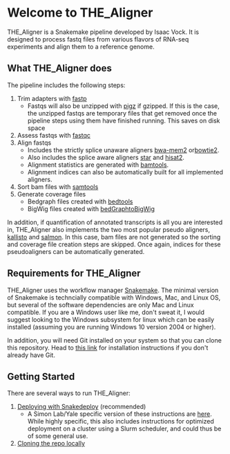 # Welcome to THE_Aligner

THE_Aligner is a Snakemake pipeline developed by Isaac Vock. It is designed to process fastq files from various flavors of RNA-seq experiments and align them to a reference genome.

## What THE_Aligner does

The pipeline includes the following steps:

1. Trim adapters with [fastp](https://github.com/OpenGene/fastp)
    * Fastqs will also be unzipped with [pigz]() if gzipped. If this is the case, the unzipped fastqs are temporary files that get removed once the pipeline steps using them have finished running. This saves on disk space
1. Assess fastqs with [fastqc](https://www.bioinformatics.babraham.ac.uk/projects/fastqc/)
1. Align fastqs
    * Includes the strictly splice unaware aligners [bwa-mem2](https://github.com/bwa-mem2/bwa-mem2) or[bowtie2](https://github.com/BenLangmead/bowtie2).
    * Also includes the splice aware aligners [star](https://github.com/alexdobin/STAR) and [hisat2](https://github.com/DaehwanKimLab/hisat2).
    * Alignment statistics are generated with [bamtools](https://github.com/pezmaster31/bamtools).
    * Alignment indices can also be automatically built for all implemented aligners.
1. Sort bam files with [samtools](http://www.htslib.org/doc/samtools-sort.html)
1. Generate coverage files
    * Bedgraph files created with [bedtools](https://bedtools.readthedocs.io/en/latest/content/tools/genomecov.html)
    * BigWig files created with [bedGraphtoBigWig](https://www.encodeproject.org/software/bedgraphtobigwig/)

In addition, if quantification of annotated transcripts is all you are interested in, THE_Aligner also implements the two most popular pseudo aligners, [kallisto](https://pachterlab.github.io/kallisto/about) and [salmon](https://combine-lab.github.io/salmon/). In this case, bam files are not generated so the sorting and coverage file creation steps are skipped. Once again, indices for these pseudoaligners can be automatically generated.


## Requirements for THE_Aligner

THE_Aligner uses the workflow manager [Snakemake](https://snakemake.readthedocs.io/en/stable/). The minimal version of Snakemake is techncially compatible with Windows, Mac, and Linux OS, but several of the software dependencies are only Mac and Linux compatible. If you are a Windows user like me, don't sweat it, I would suggest looking to the Windows subsystem for linux which can be easily installed (assuming you are running Windows 10 version 2004 or higher).

In addition, you will need Git installed on your system so that you can clone this repository. Head to [this link](https://git-scm.com/downloads) for installation instructions if you don't already have Git.

## Getting Started

There are several ways to run THE_Aligner:

1. [Deploying with Snakedeploy](deploy.md) (recommended)
    * A Simon Lab/Yale specific version of these instructions are [here](simon.md). While highly specific, this also includes instructions for optimized deployment on a cluster using a Slurm scheduler, and could thus be of some general use.
1. [Cloning the repo locally](alt.md)